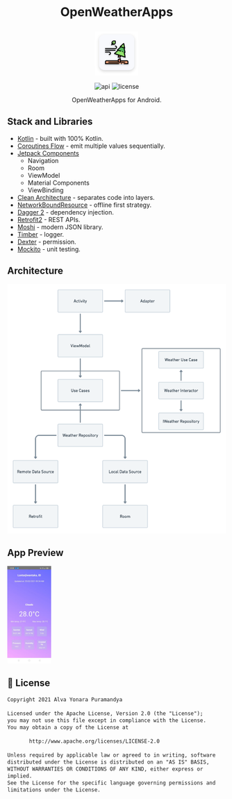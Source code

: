 # <p align="center">OpenWeatherApps</p>

<p align="center">
  <img src="https://github.com/alvayonara/OpenWeatherApps/blob/main/image/app-icon.png" width="20%"></img>
</p>
<p align="center">
<img alt="api" src="https://img.shields.io/badge/API-24%2B-green?logo=android"/>
<img alt="license" src="https://img.shields.io/badge/License-Apache%202.0-blue.svg"/>
</p>
<p align="center">OpenWeatherApps for Android.</p>

## Stack and Libraries
* [Kotlin](https://https://kotlinlang.org/) - built with 100% Kotlin.
* [Coroutines Flow](https://developer.android.com/kotlin/flow/) - emit multiple values sequentially.
* [Jetpack Components](https://developer.android.com/jetpack/)
  - Navigation
  - Room
  - ViewModel
  - Material Components
  - ViewBinding
* [Clean Architecture](https://blog.cleancoder.com/uncle-bob/2012/08/13/the-clean-architecture.html) - separates code into layers.
* [NetworkBoundResource](https://developer.android.com/jetpack/guide/) - offline first strategy.
* [Dagger 2](https://github.com/google/dagger/) - dependency injection.
* [Retrofit2](https://github.com/square/retrofit/) - REST APIs.
* [Moshi](https://github.com/square/moshi/) - modern JSON library.
* [Timber](https://github.com/JakeWharton/timber/) - logger.
* [Dexter](https://github.com/Karumi/Dexter/) - permission.
* [Mockito](https://github.com/mockito/mockito/) - unit testing.

## Architecture
<img src="https://github.com/alvayonara/OpenWeatherApps/blob/main/image/app-structure.png" width="600"/>

## App Preview
<img src="https://github.com/alvayonara/OpenWeatherApps/blob/main/image/app-preview.jpeg" width="20%"/>

## 📝 License

```
Copyright 2021 Alva Yonara Puramandya

Licensed under the Apache License, Version 2.0 (the "License");
you may not use this file except in compliance with the License.
You may obtain a copy of the License at

       http://www.apache.org/licenses/LICENSE-2.0

Unless required by applicable law or agreed to in writing, software
distributed under the License is distributed on an "AS IS" BASIS,
WITHOUT WARRANTIES OR CONDITIONS OF ANY KIND, either express or implied.
See the License for the specific language governing permissions and
limitations under the License. 
```
